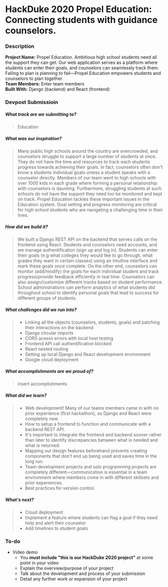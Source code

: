 # HackDuke 2020 Propel Education: Connecting students with guidance counselors. 

### Description
**Project Name:** Propel Education. Ambitious high school students need all the support they can get. Our web application serves as a platform where students can enter their goals, and counselors can seamlessly track them. Failing to plan is planning to fail—Propel Education empowers students and counselors to plan together. <br>
**Team Members:** Enter team members<br>
**Built With:** Django (backend) and React (frontend) <br>

### Devpost Submissioin
##### What track are we submitting to?
> Education
##### What was our inspiration?
> Many public high schools around the country are overcrowded, and counselors struggle to support a large number of students at once. They do not have the time and resources to track each students progress towards achieving their goals. In fact, counselors often don't know a students individual goals unless a student speaks with a counselor directly. Members of our team went to high schools with over 1000 kids in each grade where forming a personal relationship with counselors is daunting. Furthermore, struggling students at such schools do not have the support they need too be monitored and kept on track. Propel Education tackles these important issues in the Education system. Goal setting and progress monitoring are critical for high school students who are navigating a challenging time in their lives. 
##### How did we build it?
> We built a Django REST API on the backend that serves calls on the frontend using React. Students and counselors need accounts, and we manage authentification (sign up and log in). Students can enter their goals (e.g what colleges they would like to go through, what grades they want in certain classes) using an intuitive interface and mark these goals once complete. On the other end, counselors can monitor (add/modify) the goals for each individual student and track progress/provide feedback efficiently in real time. Counselors can also assign/customize different tracks based on student performance. School administrations can perform analytics of what students did throughout school to identify personal goals that lead to success for different groups of students. 
##### What challenges did we run into?
> - Linking all the objects (counselors, students, goals) and patching their interactions on the backend
> - Django circular imports
> - CORS acesss errors with local host testing
> - Frontend API call authentification blocked
> - React nested routing
> - Setting up local Django and React development environment
> - Google cloud deployment
##### What accomplishments are we proud of?
> insert accomplishments
##### What did we learn?
> - Web development! Many of our teams members came in with no prior experience (first hackathon), so Django and React were completely new. 
> - How to setup a frontend to function and communicate with a backend REST API. 
> - It's important to integrate the frontend and backend sooner rather than later to identify discrepancies between what is needed and what is returned. 
> - Mapping out design features beforehand prevents creating components that don't end up being used and saves time in the long run. 
> - Team development projects and solo programming projects are completely different—communication is essential in a team environment where members come in with different skillsets and prior experiences. 
> - Best practices for version control. 
##### What's next?
> - Cloud deployment
> - Implement a feature where students can flag a goal if they need help and alert their counselor 
> - Add timelines to student goals

### To-do
- Video demo
  - You **must include "this is our HackDuke 2020 project"** at some point in your video
  - Explain the overview/purpose of your project
  - Talk about the development and process of your submission
  - Detail any further work or expansion of your project
